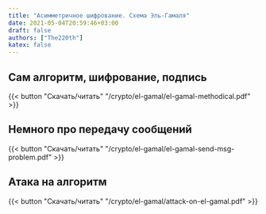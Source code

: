 ```yaml
---
title: "Асимметричное шифрование. Схема Эль-Гамаля"
date: 2021-05-04T20:59:46+03:00
draft: false
authors: ["The220th"]
katex: false
---
```

<!-- {{< toc >}} -->

## Сам алгоритм, шифрование, подпись

{{< button "Скачать/читать" "/crypto/el-gamal/el-gamal-methodical.pdf" >}}
## Немного про передачу сообщений

{{< button "Скачать/читать" "/crypto/el-gamal/el-gamal-send-msg-problem.pdf" >}}
## Атака на алгоритм

{{< button "Скачать/читать" "/crypto/el-gamal/attack-on-el-gamal.pdf" >}}